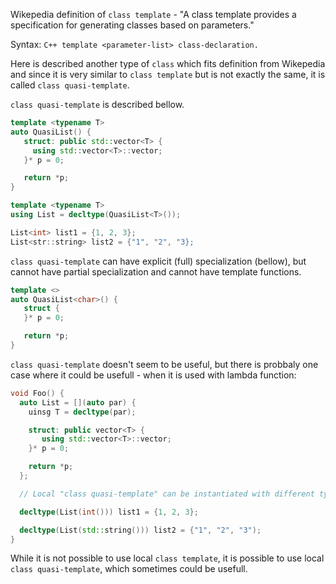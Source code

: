 Wikepedia definition of `class template` - "A class template provides a specification for generating classes based on parameters."

Syntax: ```C++ template <parameter-list> class-declaration.```

Here is described another type of `class` which fits definition from Wikepedia and 
since it is very similar to `class template` but is not exactly the same, it is called `class quasi-template`.

`class quasi-template` is described bellow.

```C++
template <typename T>
auto QuasiList() {
   struct: public std::vector<T> {
     using std::vector<T>::vector;
   }* p = 0;

   return *p;
}

template <typename T>
using List = decltype(QuasiList<T>());

List<int> list1 = {1, 2, 3};
List<str::string> list2 = {"1", "2", "3}; 
```

`class quasi-template` can have explicit (full) specialization (bellow), but cannot have partial specialization and cannot have template functions.

```C++
template <>
auto QuasiList<char>() {
   struct {
   }* p = 0;

   return *p;
}
```


`class quasi-template` doesn't seem to be useful, but there is probbaly one case where it could be usefull - when it is used with lambda function:

```C++
void Foo() {
  auto List = [](auto par) {
    uinsg T = decltype(par);

    struct: public vector<T> {
       using std::vector<T>::vector;
    }* p = 0;

    return *p; 
  };

  // Local "class quasi-template" can be instantiated with different types.

  decltype(List(int())) list1 = {1, 2, 3};

  decltype(List(std::string())) list2 = {"1", "2", "3");
}
```

While it is not possible to use local `class template`, it is possible to use local `class quasi-template`, which sometimes could be usefull.


